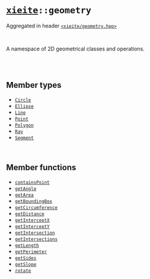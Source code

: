 # [`xieite`](../README.md)`::geometry`
Aggregated in header [`<xieite/geometry.hpp>`](../include/xieite/geometry.hpp)

<br/>

A namespace of 2D geometrical classes and operations.

<br/><br/>

## Member types
- [`Circle`](../docs/geometry/Circle.md)
- [`Ellipse`](../docs/geometry/Ellipse.md)
- [`Line`](../docs/geometry/Line.md)
- [`Point`](../docs/geometry/Point.md)
- [`Polygon`](../docs/geometry/Polygon.md)
- [`Ray`](../docs/geometry/Ray.md)
- [`Segment`](../docs/geometry/Segment.md)

<br/>

## Member functions
- [`containsPoint`](../docs/geometry/containsPoint.md)
- [`getAngle`](../docs/geometry/getAngle.md)
- [`getArea`](../docs/geometry/getArea.md)
- [`getBoundingBox`](../docs/geometry/getBoundingBox.md)
- [`getCircumference`](../docs/geometry/getCircumference.md)
- [`getDistance`](../docs/geometry/getDistance.md)
- [`getInterceptX`](../docs/geometry/getInterceptX.md)
- [`getInterceptY`](../docs/geometry/getInterceptY.md)
- [`getIntersection`](../docs/geometry/getIntersection.md)
- [`getIntersections`](../docs/geometry/getIntersectiond.md)
- [`getLength`](../docs/geometry/getLength.md)
- [`getPerimeter`](../docs/geometry/getPerimeter.md)
- [`getSides`](../docs/geometry/getSides.md)
- [`getSlope`](../docs/geometry/getSlope.md)
- [`rotate`](../docs/geometry/rotate.md)
